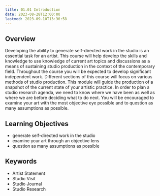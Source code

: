 ```yaml
---
title: 01.01 Introduction
date: 2023-08-28T12:00:00
lastmod: 2023-09-10T13:30:58
---
```


## Overview

Developing the ability to generate self-directed work in the studio is an essential task for an artist. This course will help develop the skills and knowledge to use knowledge of current art topics and discussions as a means of sustaining studio production in the context of the contemporary field. Throughout the course you will be expected to develop significant independent work. Different sections of this course will focus on various methods of studio production. This module will guide the production of a snapshot of the current state of your artistic practice. In order to plan a studio research agenda, we need to know where we have been as well as where we are before deciding what to do next. You will be encouraged to examine your art with the most objective eye possible and to question as many assumptions as possible.

## Learning Objectives

- generate self-directed work in the studio
- examine your art through an objective lens
- question as many assumptions as possible

## Keywords

- Artist Statement
- Studio Visit
- Studio Journal
- Studio Research
